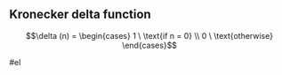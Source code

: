 ## Kronecker delta function
$$\delta (n) = \begin{cases} 1 \ \text{if n = 0} \\ 0 \ \text{otherwise} \end{cases}$$

#el 